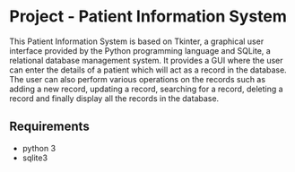 # Project - Patient Information System

This Patient Information System is based on Tkinter, a graphical user interface provided by the Python programming language and SQLite,
 a relational database management system. It provides a GUI where the user can enter the details of a patient which
will act as a record in the database. The user can also perform various operations on the records such as adding a new record, updating a record, searching
for a record, deleting a record and finally display all the records in the database.

## Requirements

* python 3
* sqlite3
